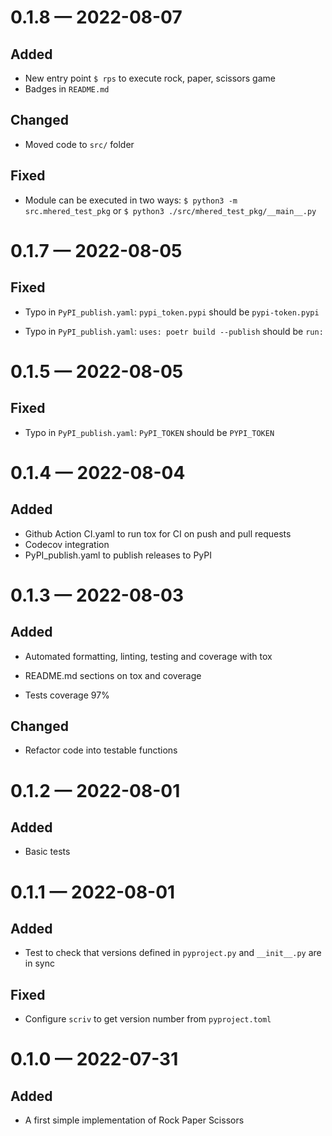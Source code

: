 
<a id='changelog-0.1.8'></a>
# 0.1.8 — 2022-08-07

## Added

- New entry point `$ rps` to execute rock, paper, scissors game
- Badges in `README.md`

## Changed

- Moved code to `src/` folder

## Fixed

- Module can be executed in two ways: `$ python3 -m src.mhered_test_pkg` or `$ python3 ./src/mhered_test_pkg/__main__.py`



<a id='changelog-0.1.7'></a>

# 0.1.7 — 2022-08-05

## Fixed

- Typo in `PyPI_publish.yaml`: `pypi_token.pypi` should be `pypi-token.pypi`

- Typo in `PyPI_publish.yaml`: `uses: poetr build --publish` should be `run:`

<a id='changelog-0.1.5'></a>

# 0.1.5 — 2022-08-05

## Fixed

- Typo in `PyPI_publish.yaml`: `PyPI_TOKEN` should be  `PYPI_TOKEN`  

<a id='changelog-0.1.4'></a>

# 0.1.4 — 2022-08-04

## Added

- Github Action CI.yaml to run tox for CI on push and pull requests
- Codecov integration
- PyPI_publish.yaml to publish releases to PyPI

<a id='changelog-0.1.3'></a>

# 0.1.3 — 2022-08-03

## Added

- Automated formatting, linting, testing and coverage with tox
- README.md sections on tox and coverage

- Tests coverage 97%

## Changed

- Refactor code into testable functions

<a id='changelog-0.1.2'></a>
# 0.1.2 — 2022-08-01

## Added

- Basic tests
<a id='changelog-0.1.1'></a>

# 0.1.1 — 2022-08-01

## Added

- Test to check that versions defined in `pyproject.py` and `__init__.py` are in sync

## Fixed

- Configure `scriv` to get version number from `pyproject.toml`
<a id='changelog-0.1.0'></a>

# 0.1.0 — 2022-07-31

## Added

- A first simple implementation of Rock Paper Scissors
